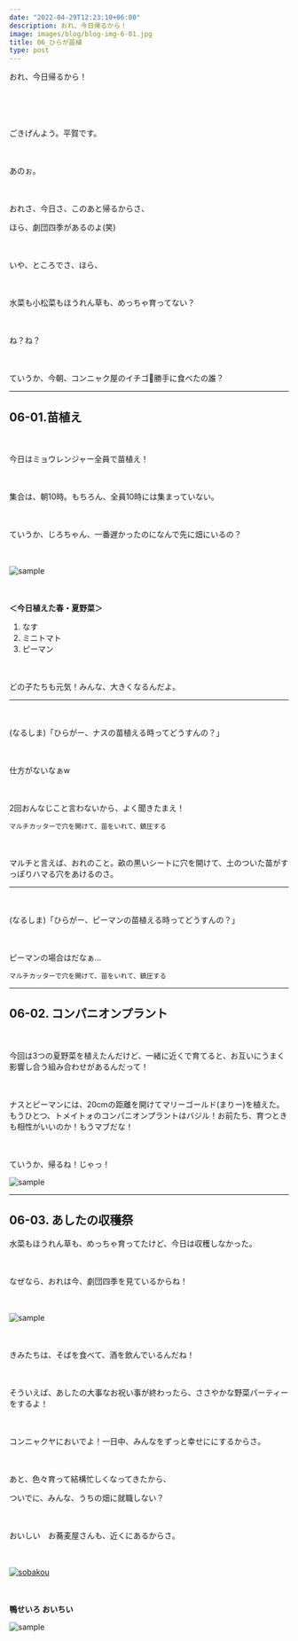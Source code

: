 ```yaml
---
date: "2022-04-29T12:23:10+06:00"
description: おれ、今日帰るから！
image: images/blog/blog-img-6-01.jpg
title: 06_ひらが苗植
type: post
---
```


おれ、今日帰るから！

　

　

ごきげんよう。平賀です。


　

あのぉ。

　

おれさ、今日さ、このあと帰るからさ、

ほら、劇団四季があるのよ(笑)

　

いや、ところでさ、ほら、

　

水菜も小松菜もほうれん草も、めっちゃ育ってない？

　

ね？ね？

　

ていうか、今朝、コンニャク屋のイチゴ🍓勝手に食べたの誰？


----


## 06-01.苗植え

　

今日はミョウレンジャー全員で苗植え！

　

集合は、朝10時。もちろん、全員10時には集まっていない。

　

ていうか、じろちゃん、一番遅かったのになんで先に畑にいるの？

　

![sample](https://mrunadon.github.io/caffeproject/images/blog/blog-img-6-02.jpg)

　

**＜今日植えた春・夏野菜＞**
1. なす
2. ミニトマト
3. ピーマン

　

どの子たちも元気！みんな、大きくなるんだよ。


---

　

(なるしま)「ひらがー、ナスの苗植える時ってどうすんの？」

　

仕方がないなぁw 

　

2回おんなじこと言わないから、よく聞きたまえ！


```
マルチカッターで穴を開けて、苗をいれて、鎮圧する
```

　

マルチと言えば、おれのこと。畝の黒いシートに穴を開けて、土のついた苗がすっぽりハマる穴をあけるのさ。


---

　

(なるしま)「ひらがー、ピーマンの苗植える時ってどうすんの？」

　

ピーマンの場合はだなぁ...

```
マルチカッターで穴を開けて、苗をいれて、鎮圧する
```


----


## 06-02. コンパニオンプラント

　

今回は3つの夏野菜を植えたんだけど、一緒に近くで育てると、お互いにうまく影響し合う組み合わせがあるんだって！

　

ナスとピーマンには、20cmの距離を開けてマリーゴールド(まりー)を植えた。もうひとつ、トメイトォのコンパニオンプラントはバジル！お前たち、育つときも相性がいいのか！もうマブだな！

　

ていうか、帰るね！じゃっ！

![sample](https://mrunadon.github.io/caffeproject/images/blog/blog-img-6-03.jpg)



----


## 06-03. あしたの収穫祭

水菜もほうれん草も、めっちゃ育ってたけど、今日は収穫しなかった。

　

なぜなら、おれは今、劇団四季を見ているからね！

　

![sample](https://mrunadon.github.io/caffeproject/images/blog/blog-img-6-04.jpg)

　

きみたちは、そばを食べて、酒を飲んでいるんだね！

　

そういえば、あしたの大事なお祝い事が終わったら、ささやかな野菜パーティーをするよ！

　

コンニャクヤにおいでよ！一日中、みんなをずっと幸せににするからさ。

　

あと、色々育って結構忙しくなってきたから、

ついでに、みんな、うちの畑に就職しない？

　

おいしい　お蕎麦屋さんも、近くにあるからさ。

　

[![sobakou](https://mrunadon.github.io/caffeproject/images/blog/blog-img-6-05.jpg)](http://sobakou.com/)


　

**鴨せいろ おいちい**　


![sample](https://mrunadon.github.io/caffeproject/images/blog/blog-img-6-06.jpg)
